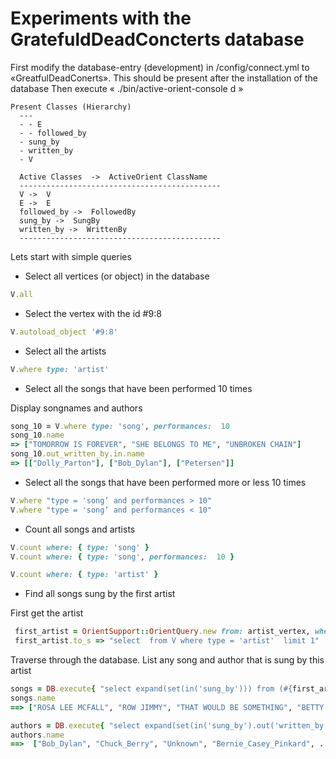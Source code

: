 # Experiments with the GratefuldDeadConcterts database

First modify the database-entry (development) in /config/connect.yml to  «GreatfulDeadConerts».
This should be present after the installation of the database
Then execute « ./bin/active-orient-console d »
```
Present Classes (Hierarchy) 
  ---
  - - E
  - - followed_by
  - sung_by
  - written_by
  - V

  Active Classes  ->  ActiveOrient ClassName
  ---------------------------------------------
  V ->  V
  E ->  E
  followed_by ->  FollowedBy
  sung_by ->  SungBy
  written_by ->  WrittenBy
  ---------------------------------------------
```

Lets start with simple queries

* Select all vertices (or object) in the database

```ruby
V.all
```

* Select the vertex with the id #9:8
```ruby
V.autoload_object '#9:8'
```

* Select all the artists

```ruby
V.where type: 'artist'
```

* Select all the songs that have been performed  10 times 

Display songnames and authors


```ruby
song_10 = V.where type: 'song', performances:  10
song_10.name
=> ["TOMORROW IS FOREVER", "SHE BELONGS TO ME", "UNBROKEN CHAIN"]
song_10.out_written_by.in.name 
=> [["Dolly_Parton"], ["Bob_Dylan"], ["Petersen"]]
```
* Select all the songs that have been performed  more or less 10 times 

```ruby
V.where "type = 'song’ and performances > 10"
V.where "type = 'song’ and performances < 10"
```
* Count all songs and artists

```ruby
V.count where: { type: 'song' }
V.count where: { type: 'song', performances:  10 }

V.count where: { type: 'artist' }
```


* Find all songs sung by the first artist 
 
First get the artist
```ruby
 first_artist = OrientSupport::OrientQuery.new from: artist_vertex, where: { type: 'artist'} , limit: 1
 first_artist.to_s => "select  from V where type = 'artist'  limit 1"
```
Traverse through the database. List any song and author that is sung by this artist

```ruby
songs = DB.execute{ "select expand(set(in('sung_by'))) from (#{first_artist.to_s}) " }
songs.name
==> ["ROSA LEE MCFALL", "ROW JIMMY", "THAT WOULD BE SOMETHING", "BETTY AND DUPREE", "WHISKEY IN THE JAR", ...]

authors = DB.execute{ "select expand(set(in('sung_by').out('written_by'))) from (#{first_artist.to_s}) " }
authors.name
==>  ["Bob_Dylan", "Chuck_Berry", "Unknown", "Bernie_Casey_Pinkard", ...]

```



